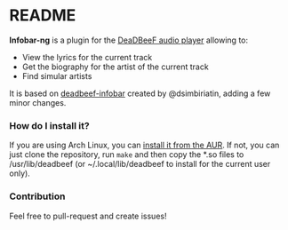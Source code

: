 # README #

**Infobar-ng** is a plugin for the [DeaDBeeF audio player](http://deadbeef.sourceforge.net/) allowing to:

* View the lyrics for the current track
* Get the biography for the artist of the current track
* Find simular artists

It is based on [deadbeef-infobar](https://bitbucket.org/dsimbiriatin/deadbeef-infobar/wiki/Home) created by @dsimbiriatin, adding a few minor changes.

### How do I install it? ###

If you are using Arch Linux, you can [install it from the AUR](https://aur.archlinux.org/pkgbase/deadbeef-plugin-infobar-ng-hg/).
If not, you can just clone the repository, run `make` and then copy the *.so files to /usr/lib/deadbeef (or ~/.local/lib/deadbeef to install for the current user only).
### Contribution ###

Feel free to pull-request and create issues!